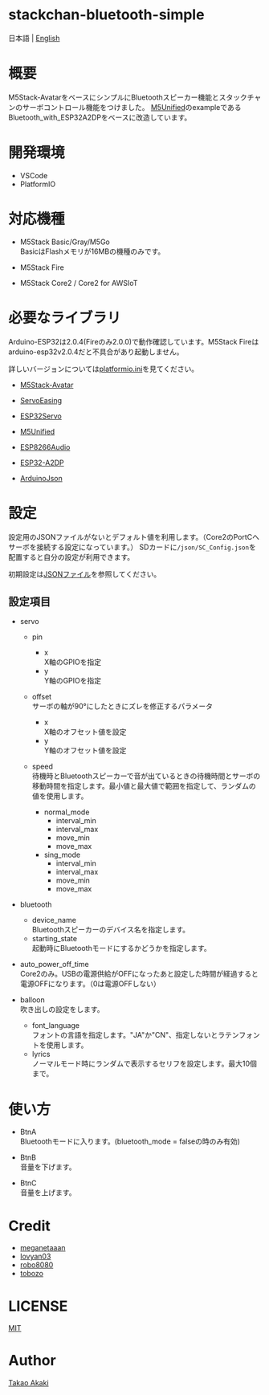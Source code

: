 # stackchan-bluetooth-simple

日本語 | [English](README_en.md)

# 概要

M5Stack-AvatarをベースにシンプルにBluetoothスピーカー機能とスタックチャンのサーボコントロール機能をつけました。
[M5Unified](https://github.com/m5stack/M5Unified)のexampleであるBluetooth_with_ESP32A2DPをベースに改造しています。


# 開発環境
- VSCode
- PlatformIO

# 対応機種

- M5Stack Basic/Gray/M5Go<br>BasicはFlashメモリが16MBの機種のみです。

- M5Stack Fire

- M5Stack Core2 / Core2 for AWSIoT

# 必要なライブラリ
Arduino-ESP32は2.0.4(Fireのみ2.0.0)で動作確認しています。M5Stack Fireはarduino-esp32v2.0.4だと不具合があり起動しません。

詳しいバージョンについては[platformio.ini](https://github.com/mongonta0716/stackchan-bluetooth-simple/blob/main/platformio.ini)を見てください。

- [M5Stack-Avatar](https://github.com/meganetaaan/m5stack-avatar)

- [ServoEasing](https://github.com/ArminJo/ServoEasing)

- [ESP32Servo](https://github.com/madhephaestus/ESP32Servo)

- [M5Unified](https://github.com/m5stack/M5Unified)

- [ESP8266Audio](https://github.com/earlephilhower/ESP8266Audio)

- [ESP32-A2DP](https://github.com/pschatzmann/ESP32-A2DP)

- [ArduinoJson](https://github.com/bblanchon/ArduinoJson)

# 設定
設定用のJSONファイルがないとデフォルト値を利用します。（Core2のPortCへサーボを接続する設定になっています。）
SDカードに`/json/SC_Config.json`を配置すると自分の設定が利用できます。

初期設定は[JSONファイル](https://github.com/mongonta0716/stackchan-bluetooth-simple/blob/main/data/json/SC_Config.json)を参照してください。


## 設定項目

- servo
    - pin
        - x<br> X軸のGPIOを指定
        - y<br> Y軸のGPIOを指定
    - offset<br>サーボの軸が90°にしたときにズレを修正するパラメータ
        - x<br> X軸のオフセット値を設定
        - y<br> Y軸のオフセット値を設定

    - speed<br>待機時とBluetoothスピーカーで音が出ているときの待機時間とサーボの移動時間を指定します。最小値と最大値で範囲を指定して、ランダムの値を使用します。
        - normal_mode
             - interval_min
             - interval_max
             - move_min
             - move_max
        - sing_mode
             - interval_min
             - interval_max
             - move_min
             - move_max
- bluetooth
    - device_name<br>Bluetoothスピーカーのデバイス名を指定します。
    - starting_state<br>起動時にBluetoothモードにするかどうかを指定します。

- auto_power_off_time<br>Core2のみ。USBの電源供給がOFFになったあと設定した時間が経過すると電源OFFになります。（0は電源OFFしない）

- balloon<br>吹き出しの設定をします。
    - font_language<br>フォントの言語を指定します。"JA"か"CN"、指定しないとラテンフォントを使用します。
    - lyrics<br>ノーマルモード時にランダムで表示するセリフを設定します。最大10個まで。

# 使い方

- BtnA<br>Bluetoothモードに入ります。(bluetooth_mode = falseの時のみ有効)<br>

- BtnB<br>音量を下げます。

- BtnC<br>音量を上げます。

# Credit
- [meganetaaan](https://github.com/meganetaaan)
- [lovyan03](https://github.com/lovyan03/LovyanGFX)
- [robo8080](https://github.com/robo8080)
- [tobozo](https://github.com/tobozo)

# LICENSE
[MIT](LICENSE)

# Author
[Takao Akaki](https://github.com/mongonta0716)



